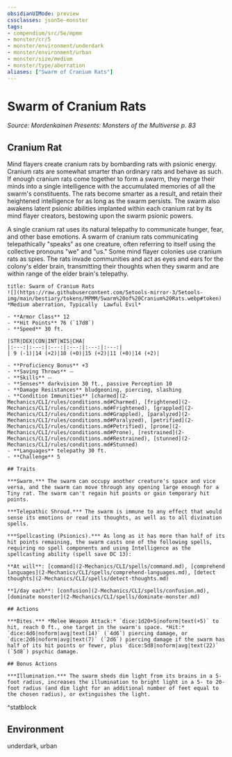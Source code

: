 ```yaml
---
obsidianUIMode: preview
cssclasses: json5e-monster
tags:
- compendium/src/5e/mpmm
- monster/cr/5
- monster/environment/underdark
- monster/environment/urban
- monster/size/medium
- monster/type/aberration
aliases: ["Swarm of Cranium Rats"]
---
```

# Swarm of Cranium Rats
*Source: Mordenkainen Presents: Monsters of the Multiverse p. 83*  

## Cranium Rat

Mind flayers create cranium rats by bombarding rats with psionic energy. Cranium rats are somewhat smarter than ordinary rats and behave as such. If enough cranium rats come together to form a swarm, they merge their minds into a single intelligence with the accumulated memories of all the swarm's constituents. The rats become smarter as a result, and retain their heightened intelligence for as long as the swarm persists. The swarm also awakens latent psionic abilities implanted within each cranium rat by its mind flayer creators, bestowing upon the swarm psionic powers.

A single cranium rat uses its natural telepathy to communicate hunger, fear, and other base emotions. A swarm of cranium rats communicating telepathically "speaks" as one creature, often referring to itself using the collective pronouns "we" and "us." Some mind flayer colonies use cranium rats as spies. The rats invade communities and act as eyes and ears for the colony's elder brain, transmitting their thoughts when they swarm and are within range of the elder brain's telepathy.

```ad-statblock
title: Swarm of Cranium Rats
![](https://raw.githubusercontent.com/5etools-mirror-3/5etools-img/main/bestiary/tokens/MPMM/Swarm%20of%20Cranium%20Rats.webp#token)
*Medium aberration, Typically  Lawful Evil*

- **Armor Class** 12
- **Hit Points** 76 (`17d8`)
- **Speed** 30 ft.

|STR|DEX|CON|INT|WIS|CHA|
|:---:|:---:|:---:|:---:|:---:|:---:|
| 9 (-1)|14 (+2)|10 (+0)|15 (+2)|11 (+0)|14 (+2)|

- **Proficiency Bonus** +3
- **Saving Throws** ⏤
- **Skills** ⏤
- **Senses** darkvision 30 ft., passive Perception 10
- **Damage Resistances** bludgeoning, piercing, slashing
- **Condition Immunities** [charmed](2-Mechanics/CLI/rules/conditions.md#Charmed), [frightened](2-Mechanics/CLI/rules/conditions.md#Frightened), [grappled](2-Mechanics/CLI/rules/conditions.md#Grappled), [paralyzed](2-Mechanics/CLI/rules/conditions.md#Paralyzed), [petrified](2-Mechanics/CLI/rules/conditions.md#Petrified), [prone](2-Mechanics/CLI/rules/conditions.md#Prone), [restrained](2-Mechanics/CLI/rules/conditions.md#Restrained), [stunned](2-Mechanics/CLI/rules/conditions.md#Stunned)
- **Languages** telepathy 30 ft.
- **Challenge** 5

## Traits

***Swarm.*** The swarm can occupy another creature's space and vice versa, and the swarm can move through any opening large enough for a Tiny rat. The swarm can't regain hit points or gain temporary hit points.

***Telepathic Shroud.*** The swarm is immune to any effect that would sense its emotions or read its thoughts, as well as to all divination spells.

***Spellcasting (Psionics).*** As long as it has more than half of its hit points remaining, the swarm casts one of the following spells, requiring no spell components and using Intelligence as the spellcasting ability (spell save DC 13):

**At will**: [command](2-Mechanics/CLI/spells/command.md), [comprehend languages](2-Mechanics/CLI/spells/comprehend-languages.md), [detect thoughts](2-Mechanics/CLI/spells/detect-thoughts.md)

**1/day each**: [confusion](2-Mechanics/CLI/spells/confusion.md), [dominate monster](2-Mechanics/CLI/spells/dominate-monster.md)

## Actions

***Bites.*** *Melee Weapon Attack:* `dice:1d20+5|noform|text(+5)` to hit, reach 0 ft., one target in the swarm's space. *Hit:* `dice:4d6|noform|avg|text(14)` (`4d6`) piercing damage, or `dice:2d6|noform|avg|text(7)` (`2d6`) piercing damage if the swarm has half of its hit points or fewer, plus `dice:5d8|noform|avg|text(22)` (`5d8`) psychic damage.

## Bonus Actions

***Illumination.*** The swarm sheds dim light from its brains in a 5-foot radius, increases the illumination to bright light in a 5- to 20-foot radius (and dim light for an additional number of feet equal to the chosen radius), or extinguishes the light.
```
^statblock

## Environment

underdark, urban